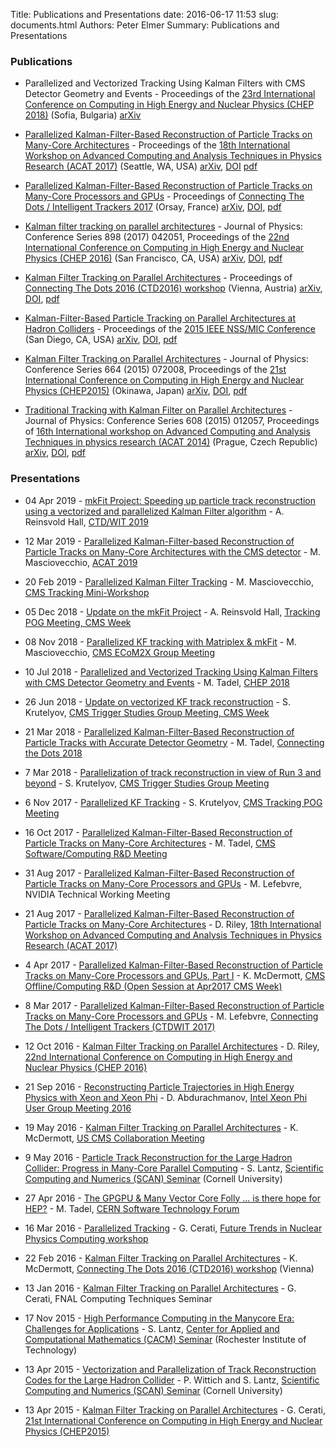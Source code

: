 Title: Publications and Presentations
date: 2016-06-17 11:53
slug: documents.html
Authors: Peter Elmer
Summary: Publications and Presentations

### Publications  

  * Parallelized and Vectorized Tracking Using Kalman Filters with CMS Detector Geometry and Events - Proceedings of the [23rd International Conference on Computing in High Energy and Nuclear Physics (CHEP 2018)](http://chep2018.org/) (Sofia, Bulgaria) [arXiv](https://arxiv.org/abs/1811.04141)

  * [Parallelized Kalman-Filter-Based Reconstruction of Particle Tracks on Many-Core Architectures](http://iopscience.iop.org/article/10.1088/1742-6596/1085/4/042016) - Proceedings of the [18th International Workshop on Advanced Computing and Analysis Techniques in Physics Research (ACAT 2017)](https://indico.cern.ch/event/567550/) (Seattle, WA, USA) [arXiv](http://arxiv.org/abs/1711.06571), [DOI](https://doi.org/10.1088/1742-6596/1085/4/042016) [pdf](http://iopscience.iop.org/article/10.1088/1742-6596/1085/4/042016/pdf)

  * [Parallelized Kalman-Filter-Based Reconstruction of Particle Tracks on Many-Core Processors and GPUs](http://www.epj-conferences.org/articles/epjconf/abs/2017/19/epjconf_ctdw2017_00006) - Proceedings of [Connecting The Dots / Intelligent Trackers 2017](https://indico.cern.ch/event/577003/) (Orsay, France) [arXiv](http://arxiv.org/abs/1705.02876), [DOI](http://doi.org/10.1051/epjconf/201715000006), [pdf](http://www.epj-conferences.org/articles/epjconf/pdf/2017/19/epjconf_ctdw2017_00006.pdf)

  * [Kalman filter tracking on parallel architectures](http://iopscience.iop.org/article/10.1088/1742-6596/898/4/042051) - Journal of Physics: Conference Series 898 (2017) 042051, Proceedings of the [22nd International Conference on Computing in High Energy and Nuclear Physics (CHEP 2016)](http://chep2016.org/) (San Francisco, CA, USA) [arXiv](http://arxiv.org/abs/1702.06359), [DOI](http://dx.doi.org/10.1088/1742-6596/898/4/042051), [pdf](http://iopscience.iop.org/article/10.1088/1742-6596/898/4/042051/pdf) 

  * [Kalman Filter Tracking on Parallel Architectures](http://www.epj-conferences.org/articles/epjconf/abs/2016/22/epjconf_dots2016_00010) - Proceedings of [Connecting The Dots 2016 (CTD2016) workshop](https://indico.hephy.oeaw.ac.at/event/86/overview) (Vienna, Austria) [arXiv](http://arxiv.org/abs/1605.05508), [DOI](http://dx.doi.org/10.1051/epjconf/201612700010), [pdf](http://www.epj-conferences.org/articles/epjconf/pdf/2016/22/epjconf_dots2016_00010.pdf)

  * [Kalman-Filter-Based Particle Tracking on Parallel Architectures at Hadron Colliders](http://ieeexplore.ieee.org/document/7581932/) - Proceedings of the [2015 IEEE NSS/MIC Conference](http://www.nss-mic.org/2015/public/welcome.asp) (San Diego, CA, USA) [arXiv](http://arxiv.org/abs/1601.08245), [DOI](http://doi.org/10.1109/NSSMIC.2015.7581932), [pdf](http://ieeexplore.ieee.org/iel7/7572833/7581238/07581932.pdf)

  * [Kalman Filter Tracking on Parallel Architectures](http://iopscience.iop.org/article/10.1088/1742-6596/664/7/072008) - Journal of Physics: Conference Series 664 (2015) 072008, Proceedings of the [21st International Conference on Computing in High Energy and Nuclear Physics (CHEP2015)](http://chep2015.kek.jp/programs.html) (Okinawa, Japan) [arXiv](http://arxiv.org/abs/1505.04540), [DOI](http://dx.doi.org/10.1088/1742-6596/664/7/072008), [pdf](http://iopscience.iop.org/article/10.1088/1742-6596/664/7/072008/pdf)

  * [Traditional Tracking with Kalman Filter on Parallel Architectures](http://iopscience.iop.org/article/10.1088/1742-6596/608/1/012057) - Journal of Physics: Conference Series 608 (2015) 012057, Proceedings of [16th International workshop on Advanced Computing and Analysis Techniques in physics research (ACAT 2014)](https://indico.cern.ch/event/258092/) (Prague, Czech Republic) [arXiv](http://arxiv.org/abs/1409.8213), [DOI](http://dx.doi.org/10.1088/1742-6596/608/1/012057), [pdf](http://iopscience.iop.org/article/10.1088/1742-6596/608/1/012057/pdf)

### Presentations

  * 04 Apr 2019 - [mkFit Project: Speeding up particle track reconstruction using a vectorized and parallelized Kalman Filter algorithm](https://indico.cern.ch/event/742793/contributions/3298693/attachments/1823661/2983763/MkFit-CTD2019-Hall.pdf) - A. Reinsvold Hall, [CTD/WIT 2019](https://indico.cern.ch/event/742793/)

  * 12 Mar 2019 - [Parallelized Kalman-Filter-based Reconstruction of Particle Tracks on Many-Core Architectures
with the CMS detector](https://indico.cern.ch/event/708041/contributions/3269689/attachments/1809414/2955052/MkFit_Mario-Masciovecchio_ACAT2019.pdf) - M. Masciovecchio, [ACAT 2019](https://indico.cern.ch/event/708041/)

  * 20 Feb 2019 - [Parallelized Kalman Filter Tracking](https://indico.cern.ch/event/768528/contributions/3317916/attachments/1798915/2933534/KF_20Feb19_Mario-Masciovecchio_TrackingWorkshop.pdf) - M. Masciovecchio, [CMS Tracking Mini-Workshop](https://indico.cern.ch/event/768528/)

  * 05 Dec 2018 - [Update on the mkFit Project](https://indico.cern.ch/event/775533/contributions/3233620/attachments/1765970/2867262/MkFitUpdate-CMSWeekDec2018-Hall.pdf) - A. Reinsvold Hall, [Tracking POG Meeting, CMS Week](https://indico.cern.ch/event/775533/)

  * 08 Nov 2018 - [Parallelized KF tracking with Matriplex & mkFit](https://indico.cern.ch/event/767256/contributions/3186911/attachments/1748733/2832514/KF_ECoM2x_Mario-Masciovecchio.pdf) - M. Masciovecchio, [CMS ECoM2X Group Meeting](https://indico.cern.ch/event/767256/)

  * 10 Jul 2018 - [Parallelized and Vectorized Tracking Using Kalman Filters with CMS Detector Geometry and Events](https://indico.cern.ch/event/587955/contributions/2937620/attachments/1683963/2706909/Chep2018-PKF.pdf) - M. Tadel, [CHEP 2018](http://chep2018.org)

  * 26 Jun 2018 - [Update on vectorized KF track reconstruction](https://indico.cern.ch/event/738198/contributions/3046212/attachments/1674985/2688802/mkFit_TSG_260618v1.pdf) - S. Krutelyov, [CMS Trigger Studies Group Meeting, CMS Week](https://indico.cern.ch/event/738198/)

  * 21 Mar 2018 - [Parallelized Kalman-Filter-Based Reconstruction of Particle Tracks with Accurate Detector Geometry](https://indico.cern.ch/event/658267/contributions/2813732/attachments/1621151/2579355/Tadel-PKF-FullGeom-Ctd2018.pdf) - M. Tadel, [Connecting the Dots 2018](https://indico.cern.ch/event/658267/)

  * 7 Mar 2018 - [Parallelization of track reconstruction in view of Run 3 and beyond](https://indico.cern.ch/event/710729/contributions/2920998/attachments/1612400/2561787/mkFit_TSG_070318.pdf) - S. Krutelyov, [CMS Trigger Studies Group Meeting](https://indico.cern.ch/event/710729/)

  * 6 Nov 2017 - [Parallelized KF Tracking](https://indico.cern.ch/event/675097/contributions/2762418/attachments/1552851/2440551/mkFit_TRKPOG_110617.pdf) - S. Krutelyov, [CMS Tracking POG Meeting](https://indico.cern.ch/event/675097/)

  * 16 Oct 2017 - [Parallelized Kalman-Filter-Based Reconstruction of Particle Tracks on Many-Core Architectures](https://indico.cern.ch/event/670408/contributions/2742244/attachments/1533333/2417150/PKF-CmsRD-2017-10-16.pdf) - M. Tadel, [CMS Software/Computing R&D Meeting](https://indico.cern.ch/event/670408/)

  * 31 Aug 2017 - [Parallelized Kalman-Filter-Based Reconstruction of Particle Tracks on Many-Core Processors and GPUs](http://trackreco.github.io/downloads/20170829_kf_reco_nvidia.pptx) - M. Lefebvre, NVIDIA Technical Working Meeting

  * 21 Aug 2017 - [Parallelized Kalman-Filter-Based Reconstruction of Particle Tracks on Many-Core Architectures](https://indico.cern.ch/event/567550/contributions/2629722/attachments/1510614/2355643/KalmanManyCore.pdf) - D. Riley, [18th International Workshop on Advanced Computing and Analysis Techniques in Physics Research (ACAT 2017)](http://chep2016.org)

  * 4 Apr 2017 - [Parallelized Kalman-Filter-Based Reconstruction of Particle Tracks on Many-Core Processors and GPUs, Part I](https://indico.cern.ch/event/627874/contributions/2535873/attachments/1439210/2214757/mictrack_cmsweek_040417.pdf) - K. McDermott, [CMS Offline/Computing R&D (Open Session at Apr2017 CMS Week)](https://indico.cern.ch/event/627874/)

  * 8 Mar 2017 - [Parallelized Kalman-Filter-Based Reconstruction of Particle Tracks on Many-Core Processors and GPUs](https://indico.cern.ch/event/577003/contributions/2445865/attachments/1424014/2183659/CtD2017_lefebvre.pdf) - M. Lefebvre, [Connecting The Dots / Intelligent Trackers (CTDWIT 2017)](https://indico.cern.ch/event/577003/)

  * 12 Oct 2016 - [Kalman Filter Tracking on Parallel Architectures](https://indico.cern.ch/event/505613/contributions/2254599/attachments/1347645/2043445/Oral-115-v8.pdf) - D. Riley, [22nd International Conference on Computing in High Energy and Nuclear Physics (CHEP 2016)](http://chep2016.org)

  * 21 Sep 2016 - [Reconstructing Particle Trajectories in High Energy Physics with Xeon and Xeon Phi](https://anl.app.box.com/v/IXPUG2016-presentation-43) - D. Abdurachmanov, [Intel Xeon Phi User Group Meeting 2016](https://www.ixpug.org/events/ixpug-2016)

  * 19 May 2016 - [Kalman Filter Tracking on Parallel Architectures](https://indico.cern.ch/event/506353/contributions/2150036/attachments/1276116/1893325/uscms2016_mcdermott_kf-par-arch.pdf) - K. McDermott, [US CMS Collaboration Meeting](https://indico.cern.ch/event/506353/)

  * 9 May 2016 - [Particle Track Reconstruction for the Large Hadron Collider: Progress in Many-Core Parallel Computing](https://www.cac.cornell.edu/Education/PtcleTrackRecoLHC.pdf) - S. Lantz, [Scientific Computing and Numerics (SCAN) Seminar](http://www.math.cornell.edu/~scan/index-s16.html) (Cornell University)

  * 27 Apr 2016 - [The GPGPU & Many Vector Core Folly ... is there hope for HEP?](https://indico.cern.ch/event/521234/contributions/2144678/attachments/1264715/1871456/Tadel-SftTech-20160427.pdf) - M. Tadel, [CERN Software Technology Forum](https://indico.cern.ch/event/521234/)

  * 16 Mar 2016 - [Parallelized Tracking](https://www.jlab.org/conferences/trends2016/talks/cerati.pdf) - G. Cerati, [Future Trends in Nuclear Physics Computing workshop](https://www.jlab.org/conferences/trends2016/) 

  * 22 Feb 2016 - [Kalman Filter Tracking on Parallel Architectures](https://indico.hephy.oeaw.ac.at/event/86/session/0/contribution/12/material/slides/0.pdf) - K. McDermott, [Connecting The Dots 2016 (CTD2016) workshop](https://indico.hephy.oeaw.ac.at/event/86/overview) (Vienna)

  * 13 Jan 2016 - [Kalman Filter Tracking on Parallel Architectures](http://cd-docdb.fnal.gov/cgi-bin/RetrieveFile?docid=5676&filename=fnal-2016-01-13-trk-mic.pdf&version=1) - G. Cerati, FNAL Computing Techniques Seminar

  * 17 Nov 2015 - [High Performance Computing in the Manycore Era: Challenges for Applications](https://www.cac.cornell.edu/Education/HPCinManycoreEra.pdf) - S. Lantz, [Center for Applied and Computational Mathematics (CACM) Seminar](https://www.rit.edu/science/cacm-lantz) (Rochester Institute of Technology)

  * 13 Apr 2015 - [Vectorization and Parallelization of Track Reconstruction Codes for the Large Hadron Collider](https://dl.dropboxusercontent.com/u/6986386/SCAN_seminar_combined.pdf) - P. Wittich and S. Lantz, [Scientific Computing and Numerics (SCAN) Seminar](http://www.math.cornell.edu/~scan/index-s15.html) (Cornell University)

  * 13 Apr 2015 - [Kalman Filter Tracking on Parallel Architectures](https://indico.cern.ch/event/304944/contributions/1672573/attachments/578772/796953/mictrk-cerati-CHEP2015.pdf) - G. Cerati, [21st International Conference on Computing in High Energy and Nuclear Physics (CHEP2015)](https://indico.cern.ch/event/304944/overview)
